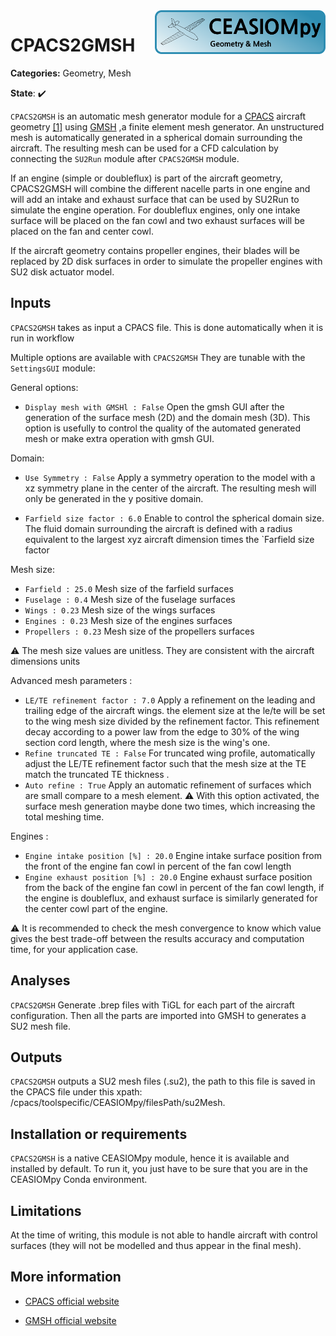 <img align="right" height="70" src="../../documents/logos/CEASIOMpy_banner_geometry.png">

# CPACS2GMSH

**Categories:** Geometry, Mesh

**State**: :heavy_check_mark:


`CPACS2GMSH` is an automatic mesh generator module for a [CPACS](https://www.cpacs.de) aircraft geometry [[1]](#Alder20) using [GMSH](https://gmsh.info/) ,a finite element mesh generator. An unstructured mesh is automatically generated in a spherical domain surrounding the aircraft. The resulting mesh can be used for a CFD calculation by connecting the `SU2Run` module after `CPACS2GMSH` module.

If an engine (simple or doubleflux) is part of the aircraft geometry, CPACS2GMSH will combine the different nacelle parts in one engine and  will add an intake and exhaust surface that can be used by SU2Run to simulate the engine operation. For doubleflux engines, only one intake surface will be placed on the fan cowl and two exhaust surfaces will be placed on the fan and center cowl.

If the aircraft geometry contains propeller engines, their blades will be replaced by 2D disk surfaces in order to simulate the propeller engines with SU2 disk actuator model.

## Inputs

`CPACS2GMSH` takes as input a CPACS file. This is done automatically when it is run in workflow

Multiple options are available with `CPACS2GMSH`
They are tunable with the `SettingsGUI` module:

General options:

* `Display mesh with GMSHl : False`
Open the gmsh GUI after the generation of the surface mesh (2D) and the domain mesh (3D). This option is usefully to control the quality of the automated generated mesh or make extra operation with gmsh GUI.

Domain:

* `Use Symmetry : False`
Apply a symmetry operation to the model with a xz symmetry plane in the center of the aircraft. The resulting mesh will only be generated in the y positive domain.

* `Farfield size factor : 6.0`
Enable to control the spherical domain size. The fluid domain surrounding the aircraft is defined with a radius equivalent to the largest xyz aircraft dimension times the `Farfield size factor

Mesh size:

* `Farfield : 25.0` Mesh size of the farfield surfaces
* `Fuselage : 0.4` Mesh size of the fuselage surfaces
* `Wings : 0.23` Mesh size of the wings surfaces
* `Engines : 0.23` Mesh size of the engines surfaces
* `Propellers : 0.23` Mesh size of the propellers surfaces

:warning: The mesh size values are unitless. They are consistent with the aircraft dimensions units

Advanced mesh parameters :

* `LE/TE refinement factor : 7.0`
Apply a refinement on the leading and trailing edge of the aircraft wings. the element size at the le/te will be set to the wing mesh size divided by the refinement factor. This refinement decay according to a power law from the edge to 30% of the wing section cord length, where the mesh size is the wing's one.
* `Refine truncated TE : False`
For truncated wing profile, automatically adjust the LE/TE refinement factor such that the mesh size at the TE match the truncated TE thickness .
* `Auto refine : True`
Apply an automatic refinement of surfaces which are small compare to a mesh element. :warning: With this option activated, the surface mesh generation maybe done two times, which increasing the total meshing time.

Engines :
* `Engine intake position [%] : 20.0`
Engine intake surface position from the front of the engine fan cowl in percent of the fan cowl length
* `Engine exhaust position [%] : 20.0`
Engine exhaust surface position from the back of the engine fan cowl in percent of the fan cowl length, if the engine is doubleflux, and exhaust surface is similarly generated for the center cowl part of the engine.



:warning: It is recommended to check the mesh convergence to know which value gives the best trade-off between the results accuracy and computation time, for your application case.

## Analyses

`CPACS2GMSH` Generate .brep files with TiGL for each part of the aircraft configuration. Then all the parts are imported into GMSH to generates a SU2 mesh file.

## Outputs

`CPACS2GMSH` outputs a SU2 mesh files (.su2), the path to this file is saved in the CPACS file under this xpath: /cpacs/toolspecific/CEASIOMpy/filesPath/su2Mesh.

## Installation or requirements

`CPACS2GMSH` is a native CEASIOMpy module, hence it is available and installed by default. To run it, you just have to be sure that you are in the CEASIOMpy Conda environment.

## Limitations

At the time of writing, this module is not able to handle aircraft with control surfaces (they will not be modelled and thus appear in the final mesh).

## More information

* [CPACS official website](https://www.cpacs.de)

* [GMSH official website](https://gmsh.info/)
